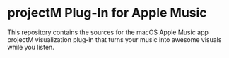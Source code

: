 projectM Plug-In for Apple Music
================================

This repository contains the sources for the macOS Apple Music app projectM visualization plug-in that turns your music
into awesome visuals while you listen.